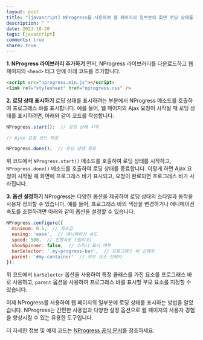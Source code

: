 ```yaml
---
layout: post
title: "[javascript] NProgress를 사용하여 웹 페이지의 일부분의 화면 로딩 상태를 표시하는 방법은?"
description: " "
date: 2023-10-20
tags: [javascript]
comments: true
share: true
---
```


**1. NProgress 라이브러리 추가하기**
먼저, NProgress 라이브러리를 다운로드하고 웹 페이지의 `<head>` 태그 안에 아래 코드를 추가합니다.

```html
<script src="nprogress.min.js"></script>
<link rel="stylesheet" href="nprogress.css" />
```

**2. 로딩 상태 표시하기**
로딩 상태를 표시하려는 부분에서 NProgress 메소드를 호출하여 프로그래스 바를 표시합니다. 예를 들어, 웹 페이지의 Ajax 요청이 시작될 때 로딩 상태를 표시하려면, 아래와 같이 코드를 작성합니다.

```javascript
NProgress.start();  // 로딩 상태 시작

// Ajax 요청 코드 작성

NProgress.done();  // 로딩 상태 종료
```

위 코드에서 `NProgress.start()` 메소드를 호출하여 로딩 상태를 시작하고, `NProgress.done()` 메소드를 호출하여 로딩 상태를 종료합니다. 이렇게 하면 Ajax 요청이 시작될 때 화면에 프로그래스 바가 표시되고, 요청이 완료되면 프로그래스 바가 사라집니다.

**3. 옵션 설정하기**
NProgress는 다양한 옵션을 제공하여 로딩 상태의 스타일과 동작을 사용자 정의할 수 있습니다. 예를 들어, 프로그래스 바의 색상을 변경하거나 애니메이션 속도를 조절하려면 아래와 같이 옵션을 설정할 수 있습니다.

```javascript
NProgress.configure({
  minimum: 0.1,  // 최소값
  easing: 'ease',  // 애니메이션 속도
  speed: 500,  // 진행속도 (밀리초)
  showSpinner: false,  // 스피너 표시 여부
  barSelector: '.my-progress-bar',  // 프로그래스 바 선택자
  parent: '#my-container'  // 부모 요소 선택자
});
```

위 코드에서 `barSelector` 옵션을 사용하여 특정 클래스를 가진 요소를 프로그래스 바로 사용하고, `parent` 옵션을 사용하여 프로그래스 바를 표시할 부모 요소를 지정할 수 있습니다.

이제 NProgress를 사용하여 웹 페이지의 일부분에 로딩 상태를 표시하는 방법을 알았습니다. NProgress는 간편한 사용법과 다양한 설정 옵션으로 웹 페이지의 사용자 경험을 향상시킬 수 있는 유용한 도구입니다.

더 자세한 정보 및 예제 코드는 [NProgress 공식 문서](https://github.com/rstacruz/nprogress)를 참조하세요.
